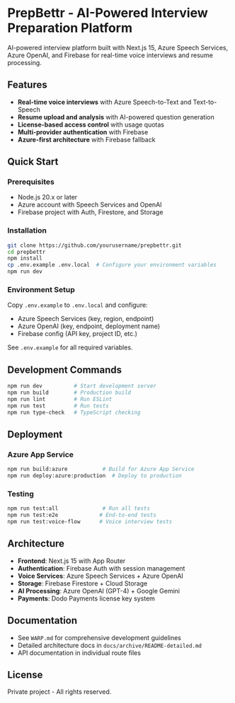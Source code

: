 # PrepBettr - AI-Powered Interview Preparation Platform

AI-powered interview platform built with Next.js 15, Azure Speech Services, Azure OpenAI, and Firebase for real-time voice interviews and resume processing.

## Features
- **Real-time voice interviews** with Azure Speech-to-Text and Text-to-Speech
- **Resume upload and analysis** with AI-powered question generation  
- **License-based access control** with usage quotas
- **Multi-provider authentication** with Firebase
- **Azure-first architecture** with Firebase fallback

## Quick Start

### Prerequisites
- Node.js 20.x or later
- Azure account with Speech Services and OpenAI
- Firebase project with Auth, Firestore, and Storage

### Installation
```bash
git clone https://github.com/yourusername/prepbettr.git
cd prepbettr
npm install
cp .env.example .env.local  # Configure your environment variables
npm run dev
```

### Environment Setup
Copy `.env.example` to `.env.local` and configure:
- Azure Speech Services (key, region, endpoint)
- Azure OpenAI (key, endpoint, deployment name) 
- Firebase config (API key, project ID, etc.)

See `.env.example` for all required variables.

## Development Commands

```bash
npm run dev          # Start development server
npm run build        # Production build
npm run lint         # Run ESLint
npm run test         # Run tests
npm run type-check   # TypeScript checking
```

## Deployment

### Azure App Service
```bash
npm run build:azure           # Build for Azure App Service
npm run deploy:azure:production  # Deploy to production
```

### Testing
```bash
npm run test:all              # Run all tests
npm run test:e2e             # End-to-end tests
npm run test:voice-flow      # Voice interview tests
```

## Architecture

- **Frontend**: Next.js 15 with App Router
- **Authentication**: Firebase Auth with session management
- **Voice Services**: Azure Speech Services + Azure OpenAI
- **Storage**: Firebase Firestore + Cloud Storage
- **AI Processing**: Azure OpenAI (GPT-4) + Google Gemini
- **Payments**: Dodo Payments license key system

## Documentation

- See `WARP.md` for comprehensive development guidelines
- Detailed architecture docs in `docs/archive/README-detailed.md`
- API documentation in individual route files

## License

Private project - All rights reserved.
